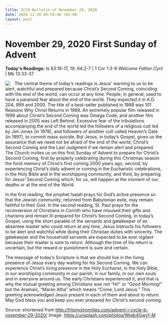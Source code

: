 ```yaml
---
title: ICCH Bulletin of November 29, 2020
date: 2020-11-28 09:54:46 +02:00
layout: post
---
```


# November 29, 2020 First Sunday of Advent
<span style="float: right"><em>Welcome Father Cyril</em></span>
**Today's Readings:** Is 63:16-17, 19; 64:2-7 | 1 Cor 1:3-9 | Mk 13:33-37


<img style="float: left; margin-right: 1em;" src="https://images.unsplash.com/photo-1545583311-1999280fb9d5?ixlib=rb-1.2.1&ixid=MXwxMjA3fDB8MHxwaG90by1wYWdlfHx8fGVufDB8fHw%3D&auto=format&fit=crop&w=634&q=80">

The central theme of today’s readings is Jesus’ warning to us to be alert, watchful and prepared because Christ’s Second Coming, coinciding with the end of the world, can occur at any time. People, in general, used to have a paranoid fear about the end of the world. They expected it in A.D. 204, 999 and 2000. The title of a best-seller published in 1988 was 101 Reasons Why Christ Returns in 1988. An extremely popular film released in 1999 about Christ’s Second Coming was Omega Code, and another film released in 2005 was Left Behind. Excessive fear of the tribulations accompanying the end of the world led the followers of a religious cult led by Jim Jones (in 1978), and followers of another cult called Heaven’s Gate (in 1997), to commit mass suicide. But Jesus, in today’s Gospel, gives us the assurance that we need not be afraid of the end of the world, Christ’s Second Coming and the Last Judgment if we remain alert and prepared. The Church invites us on this first Sunday of Advent to prepare for Christ’s Second Coming, first by properly celebrating during this Christmas season the fond memory of Christ’s first coming 2000 years ago, second, by experiencing Christ’s daily advent or coming in the Eucharistic celebrations, in the Holy Bible and in the worshipping community, and third, by preparing for Jesus’ Second Coming which, for us, will happen at the moment of our deaths or at the end of the World.

In the first reading, the prophet Isaiah prays for God’s active presence so that the Jewish community, returned from Babylonian exile, may remain faithful to their God. In the second reading, St. Paul prays for the reconversion of Christians in Corinth who have misused their gifts and charisms and remain ill-prepared for Christ’s Second Coming. In today’s Gospel, using the short parable of the servants and gatekeeper of an absentee master who could return at any time, Jesus instructs his followers to be alert and watchful while doing their Christian duties with sincerity. The gatekeeper and the household servants are expected to be ever vigilant because their master is sure to return. Although the time of his return is uncertain, but the reward or punishment is sure and certain.

The message of today’s Scripture is that we should live in the living presence of Jesus every day waiting for his Second Coming. We can experience Christ’s living presence in the Holy Eucharist, in the Holy Bible, in our worshiping community in our parish, in our family, in our own souls and in everyone around us. The early Christians experienced it, and that is why the mutual greeting among Christians was not “Hi!” or “Good Morning!” but the Aramaic, “Maran Atha” which means “Come, Lord Jesus.” This greeting acknowledged Jesus present in each of them and about to return. May God bless you and keep you ever prepared for Christ’s second coming.

Source: shortened from http://frtonyshomilies.com/advent-i-cycle-b-november-29-2020/
Image: https://unsplash.com/photos/Wreb4Gwyf-M




